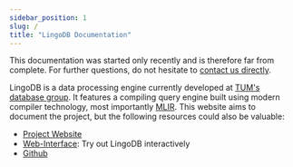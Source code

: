 ```yaml
---
sidebar_position: 1
slug: /
title: "LingoDB Documentation"
---
```

This documentation was started only recently and is therefore far from complete. 
For further questions, do not hesitate to [contact us directly](mailto:info@lingo-db.com).


LingoDB is a data processing engine currently developed at [TUM's database group](https://db.in.tum.de).
It features a compiling query engine built using modern compiler technology, most importantly [MLIR](https://mlir.llvm.org).
This website aims to document the project, but the following resources could also be valuable:
* [Project Website](https://www.lingo-db.com)
* [Web-Interface](https://www.lingo-db.com/interface): Try out LingoDB interactively
* [Github](https://github.com/lingo-db/lingo-db)
